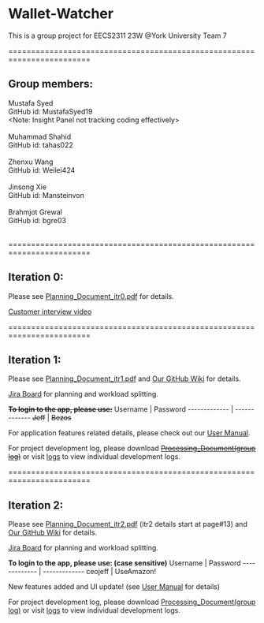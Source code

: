 # Wallet-Watcher
This is a group project for EECS2311 23W @York University
Team 7

========================================================================

## Group members:<br>
  Mustafa Syed<br>
  GitHub id: MustafaSyed19<br>
  <Note: Insight Panel not tracking coding effectively> <br><br>
  Muhammad Shahid<br>
  GitHub id: tahas022<br><br>
  Zhenxu Wang<br>
  GitHub id: Weilei424<br><br>
  Jinsong Xie<br>
  GitHub id: Mansteinvon<br><br>
  Brahmjot Grewal<br>
  GitHub id: bgre03<br><br>
  
========================================================================

## Iteration 0:
  Please see [Planning_Document_itr0.pdf](https://github.com/Weilei424/Wallet-Watcher/blob/main/Planning_Documents/Planning_Document_itr0.pdf) for details.
  
  [Customer interview video](https://drive.google.com/file/d/1tB2-PPHbQoVhg_04MTnWT-efHcVPlZ7P/view?usp=sharing/ "Named link title")
  
========================================================================

## Iteration 1:
  Please see [Planning_Document_itr1.pdf](https://github.com/Weilei424/Wallet-Watcher/blob/main/Planning_Documents/Planning_Document_itr1.pdf) and [Our GitHub Wiki](https://github.com/Weilei424/Wallet-Watcher/wiki) for details.
  
  [Jira Board](https://tahas02.atlassian.net/jira/software/projects/WALI/boards/1 "Named link title") for planning and workload splitting.
  
  ~~**To login to the app, please use:**~~
Username  | Password
------------- | -------------
~~Jeff~~  | ~~Bezos~~
 
  For application features related details, please check out our [User Manual](https://github.com/Weilei424/Wallet-Watcher/blob/main/Wallet%20Watcher%20User%20Manual.pdf).

  For project development log, please download ~~[Processing_Document(group log)](https://github.com/Weilei424/Wallet-Watcher/blob/main/logs/Processing_Document.docx)~~ or visit [logs](https://github.com/Weilei424/Wallet-Watcher/tree/main/logs) to view individual development logs.

========================================================================

## Iteration 2:
  Please see [Planning_Document_itr2.pdf](https://github.com/Weilei424/Wallet-Watcher/blob/main/Planning_Documents/Planning_Document_itr2.pdf) (itr2 details start at page#13) and [Our GitHub Wiki](https://github.com/Weilei424/Wallet-Watcher/wiki) for details.
  
  [Jira Board](https://tahas02.atlassian.net/jira/software/projects/WALI/boards/1) for planning and workload splitting.
  
  **To login to the app, please use: (case sensitive)**
Username  | Password
------------- | -------------
ceojeff  | UseAmazon!
  
  New features added and UI update! (see [User Manual](https://github.com/Weilei424/Wallet-Watcher/blob/main/Wallet%20Watcher%20User%20Manual.pdf) for details)
  
  For project development log, please download [Processing_Document(group log)](https://github.com/Weilei424/Wallet-Watcher/blob/main/logs/Processing_Document_itr2.pdf) or visit [logs](https://github.com/Weilei424/Wallet-Watcher/tree/main/logs) to view individual development logs.
